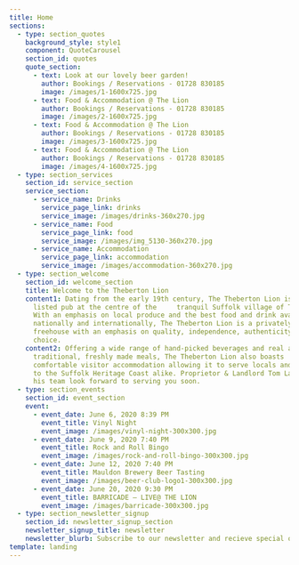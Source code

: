 ```yaml
---
title: Home
sections:
  - type: section_quotes
    background_style: style1
    component: QuoteCarousel
    section_id: quotes
    quote_section:
      - text: Look at our lovely beer garden!
        author: Bookings / Reservations - 01728 830185
        image: /images/1-1600x725.jpg
      - text: Food & Accommodation @ The Lion
        author: Bookings / Reservations - 01728 830185
        image: /images/2-1600x725.jpg
      - text: Food & Accommodation @ The Lion
        author: Bookings / Reservations - 01728 830185
        image: /images/3-1600x725.jpg
      - text: Food & Accommodation @ The Lion
        author: Bookings / Reservations - 01728 830185
        image: /images/4-1600x725.jpg
  - type: section_services
    section_id: service_section
    service_section:
      - service_name: Drinks
        service_page_link: drinks
        service_image: /images/drinks-360x270.jpg
      - service_name: Food
        service_page_link: food
        service_image: /images/img_5130-360x270.jpg
      - service_name: Accommodation
        service_page_link: accommodation
        service_image: /images/accommodation-360x270.jpg
  - type: section_welcome
    section_id: welcome_section
    title: Welcome to the Theberton Lion
    content1: Dating from the early 19th century, The Theberton Lion is a Grade II
      listed pub at the centre of the     tranquil Suffolk village of Theberton.
      With an emphasis on local produce and the best food and drink available
      nationally and internationally, The Theberton Lion is a privately run
      freehouse with an emphasis on quality, independence, authenticity and
      choice.
    content2: Offering a wide range of hand-picked beverages and real ales alongside
      traditional, freshly made meals, The Theberton Lion also boasts
      comfortable visitor accommodation allowing it to serve locals and visitors
      to the Suffolk Heritage Coast alike. Proprietor & Landlord Tom Lagden and
      his team look forward to serving you soon.
  - type: section_events
    section_id: event_section
    event:
      - event_date: June 6, 2020 8:39 PM
        event_title: Vinyl Night
        event_image: /images/vinyl-night-300x300.jpg
      - event_date: June 9, 2020 7:40 PM
        event_title: Rock and Roll Bingo
        event_image: /images/rock-and-roll-bingo-300x300.jpg
      - event_date: June 12, 2020 7:40 PM
        event_title: Mauldon Brewery Beer Tasting
        event_image: /images/beer-club-logo1-300x300.jpg
      - event_date: June 20, 2020 9:30 PM
        event_title: BARRICADE – LIVE@ THE LION
        event_image: /images/barricade-300x300.jpg
  - type: section_newsletter_signup
    section_id: newsletter_signup_section
    newsletter_signup_title: newsletter
    newsletter_blurb: Subscribe to our newsletter and recieve special offers and discounts
template: landing
---
```

